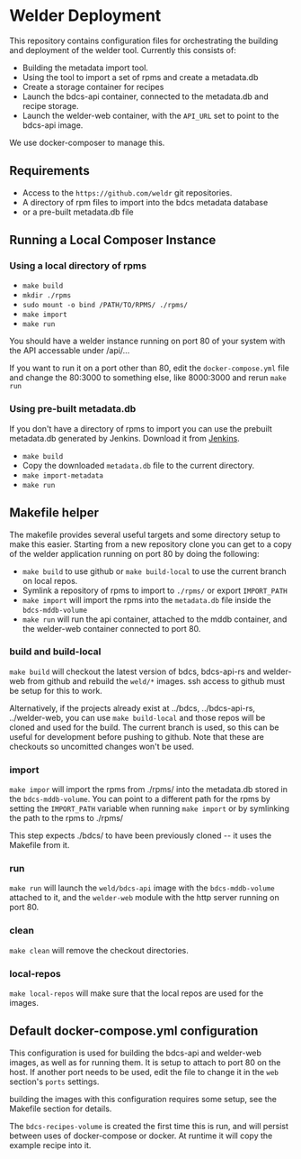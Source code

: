 # Welder Deployment

This repository contains configuration files for orchestrating the building and
deployment of the welder tool. Currently this consists of:

 * Building the metadata import tool.
 * Using the tool to import a set of rpms and create a metadata.db
 * Create a storage container for recipes
 * Launch the bdcs-api container, connected to the metadata.db and recipe storage.
 * Launch the welder-web container, with the `API_URL` set to point to the bdcs-api image.

We use docker-composer to manage this.

## Requirements

 * Access to the `https://github.com/weldr` git repositories.
 * A directory of rpm files to import into the bdcs metadata database
 * or a pre-built metadata.db file

## Running a Local Composer Instance

### Using a local directory of rpms

 * `make build`
 * `mkdir ./rpms`
 * `sudo mount -o bind /PATH/TO/RPMS/ ./rpms/`
 * `make import`
 * `make run`

You should have a welder instance running on port 80 of your system with the
API accessable under /api/...

If you want to run it on a port other than 80, edit the `docker-compose.yml`
file and change the 80:3000 to something else, like 8000:3000 and rerun `make
run`

### Using pre-built metadata.db

If you don't have a directory of rpms to import you can use the prebuilt metadata.db
generated by Jenkins. Download it from [Jenkins](http://jenkins.install.bos.redhat.com/view/Composer/job/bdcs/lastSuccessfulBuild/artifact/mddb/metadata.db).

 * `make build`
 * Copy the downloaded `metadata.db` file to the current directory.
 * `make import-metadata`
 * `make run`

## Makefile helper

The makefile provides several useful targets and some directory setup to make
this easier. Starting from a new repository clone you can get to a copy of the
welder application running on port 80 by doing the following:

 * `make build` to use github or `make build-local` to use the current branch on local repos.
 * Symlink a repository of rpms to import to `./rpms/` or export `IMPORT_PATH`
 * `make import` will import the rpms into the `metadata.db` file inside the `bdcs-mddb-volume`
 * `make run` will run the api container, attached to the mddb container, and the welder-web
   container connected to port 80.

### build and build-local

`make build` will checkout the latest version of bdcs, bdcs-api-rs and
welder-web from github and rebuild the `weld/*` images. ssh access to github
must be setup for this to work.

Alternatively, if the projects already exist at ../bdcs, ../bdcs-api-rs,
../welder-web, you can use `make build-local` and those repos will be cloned
and used for the build. The current branch is used, so this can be useful for
development before pushing to github. Note that these are checkouts so
uncomitted changes won't be used.

### import

`make impor` will import the rpms from ./rpms/ into the metadata.db stored in
the `bdcs-mddb-volume`.  You can point to a different path for the rpms by
setting the `IMPORT_PATH` variable when running `make import` or by symlinking
the path to the rpms to ./rpms/

This step expects ./bdcs/ to have been previously cloned -- it uses the
Makefile from it.

### run

`make run` will launch the `weld/bdcs-api` image with the `bdcs-mddb-volume`
attached to it, and the `welder-web` module with the http server
running on port 80.

### clean

`make clean` will remove the checkout directories.

### local-repos

`make local-repos` will make sure that the local repos are used for the images.


## Default docker-compose.yml configuration

This configuration is used for building the bdcs-api and welder-web images, as
well as for running them. It is setup to attach to port 80 on the host. If
another port needs to be used, edit the file to change it in the `web`
section's `ports` settings.

building the images with this configuration requires some setup, see the
Makefile section for details.

The `bdcs-recipes-volume` is created the first time this is run, and will
persist between uses of docker-compose or docker. At runtime it will copy the
example recipe into it.

